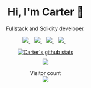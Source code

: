 
<h1 align='center'>
  Hi, I'm Carter 👋
</h1>

<p align='center'>
  Fullstack and Solidity developer.
</p>

<p align='center'>
  <a href="https://twitter.com/CarterMcAIister">
    <img src="https://img.shields.io/badge/twitter-%2300ACEE.svg?&style=for-the-badge&logo=twitter&logoColor=white" />        
  </a>&nbsp;&nbsp;
  <a href="https://gitcoin.co/cartermcalister/">
    <img src="https://img.shields.io/badge/gitcoin-%2314ab6f.svg?&style=for-the-badge&logo=gitcoin&logoColor=white" />
  </a>&nbsp;&nbsp;
  <a href="https://www.linkedin.com/in/carter-mcalister/">
    <img src="https://img.shields.io/badge/linkedin-%230077B5.svg?&style=for-the-badge&logo=linkedin&logoColor=white" />
  </a>&nbsp;&nbsp;
  <a href="https://github.com/CarterMcAlister">
    <img src="https://img.shields.io/badge/github-%23222222.svg?&style=for-the-badge&logo=github&logoColor=white" />        
  </a>&nbsp;&nbsp;

</p>

<div align='center'>
  <a href="https://github.com/anuraghazra/github-readme-stats">
    <img align="center" src="https://github-readme-stats.vercel.app/api?username=CarterMcAlister&show_icons=true&include_all_commits=true&theme=radical" alt="Carter's github stats" />
  </a>
</div>
<div align='center' style="padding-top:10px;">
  <a href="https://github.com/CarterMcAlister/github-readme-stats">
    <!-- Change the `github-readme-stats.anuraghazra1.vercel.app` to `github-readme-stats.vercel.app`  -->
    <img align="center" src="https://github-readme-stats.vercel.app/api/top-langs/?username=CarterMcAlister&layout=compact&theme=radical" />
  </a>
</div>

<p align="center"> 
  Visitor count<br>
  <img src="https://profile-counter.glitch.me/CarterMcAlister/count.svg" />
</p>
